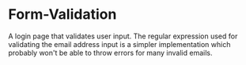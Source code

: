 # Form-Validation

A login page that validates user input. The regular expression used for validating the email address input is a simpler implementation which probably won't be able to throw errors for many invalid emails.
